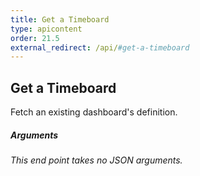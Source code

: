 ```yaml
---
title: Get a Timeboard
type: apicontent
order: 21.5
external_redirect: /api/#get-a-timeboard
---
```


## Get a Timeboard
Fetch an existing dashboard's definition.

##### Arguments
*This end point takes no JSON arguments.*


